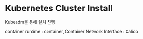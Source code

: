 # Kubernetes Cluster Install
Kubeadm을 통해 설치 진행

container runtime : container, 
Container Network Interface : Calico
